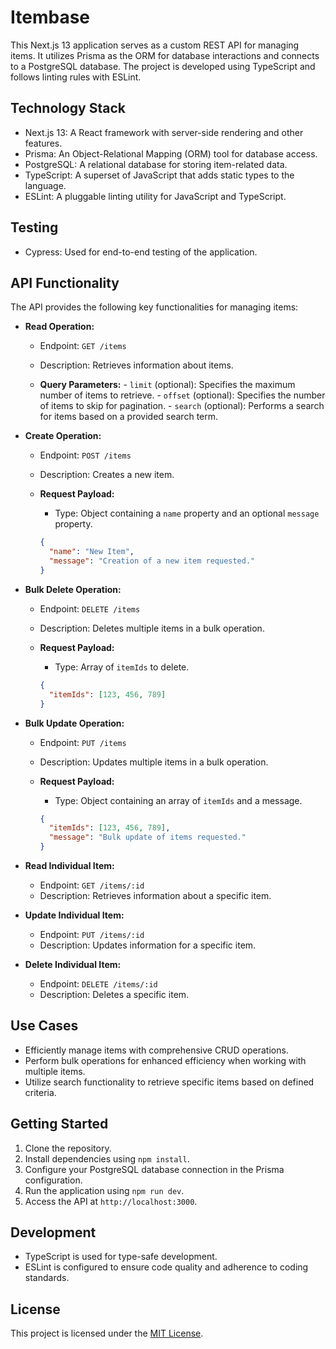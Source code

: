 # Itembase

This Next.js 13 application serves as a custom REST API for managing items. It utilizes Prisma as the ORM for database interactions and connects to a PostgreSQL database. The project is developed using TypeScript and follows linting rules with ESLint.

## Technology Stack

- Next.js 13: A React framework with server-side rendering and other features.
- Prisma: An Object-Relational Mapping (ORM) tool for database access.
- PostgreSQL: A relational database for storing item-related data.
- TypeScript: A superset of JavaScript that adds static types to the language.
- ESLint: A pluggable linting utility for JavaScript and TypeScript.

## Testing

- Cypress: Used for end-to-end testing of the application.

## API Functionality

The API provides the following key functionalities for managing items:

- **Read Operation:**

  - Endpoint: `GET /items`
  - Description: Retrieves information about items.

  - **Query Parameters:** - `limit` (optional): Specifies the maximum number of items to retrieve. - `offset` (optional): Specifies the number of items to skip for pagination. - `search` (optional): Performs a search for items based on a provided search term.

- **Create Operation:**

  - Endpoint: `POST /items`
  - Description: Creates a new item.

  - **Request Payload:**

    - Type: Object containing a `name` property and an optional `message` property.

    ```json
    {
      "name": "New Item",
      "message": "Creation of a new item requested."
    }
    ```

- **Bulk Delete Operation:**

  - Endpoint: `DELETE /items`
  - Description: Deletes multiple items in a bulk operation.

  - **Request Payload:**

    - Type: Array of `itemIds` to delete.

    ```json
    {
      "itemIds": [123, 456, 789]
    }
    ```

- **Bulk Update Operation:**

  - Endpoint: `PUT /items`
  - Description: Updates multiple items in a bulk operation.

  - **Request Payload:**

    - Type: Object containing an array of `itemIds` and a message.

    ```json
    {
      "itemIds": [123, 456, 789],
      "message": "Bulk update of items requested."
    }
    ```

- **Read Individual Item:**

  - Endpoint: `GET /items/:id`
  - Description: Retrieves information about a specific item.

- **Update Individual Item:**

  - Endpoint: `PUT /items/:id`
  - Description: Updates information for a specific item.

- **Delete Individual Item:**
  - Endpoint: `DELETE /items/:id`
  - Description: Deletes a specific item.

## Use Cases

- Efficiently manage items with comprehensive CRUD operations.
- Perform bulk operations for enhanced efficiency when working with multiple items.
- Utilize search functionality to retrieve specific items based on defined criteria.

## Getting Started

1. Clone the repository.
2. Install dependencies using `npm install`.
3. Configure your PostgreSQL database connection in the Prisma configuration.
4. Run the application using `npm run dev`.
5. Access the API at `http://localhost:3000`.

## Development

- TypeScript is used for type-safe development.
- ESLint is configured to ensure code quality and adherence to coding standards.

## License

This project is licensed under the [MIT License](LICENSE).
